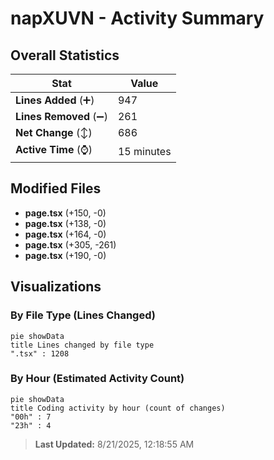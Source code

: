 # napXUVN - Activity Summary 

## Overall Statistics

| Stat                   | Value                                                             |
| ---------------------- | ----------------------------------------------------------------- |
| **Lines Added** (➕)   | 947                                          |
| **Lines Removed** (➖) | 261                                        |
| **Net Change** (↕)    | 686                |
| **Active Time** (⌚)   | 15 minutes |


## Modified Files
- **page.tsx** (+150, -0)
- **page.tsx** (+138, -0)
- **page.tsx** (+164, -0)
- **page.tsx** (+305, -261)
- **page.tsx** (+190, -0)

## Visualizations

### By File Type (Lines Changed)

```mermaid
pie showData
title Lines changed by file type
".tsx" : 1208
```

### By Hour (Estimated Activity Count)

```mermaid
pie showData
title Coding activity by hour (count of changes)
"00h" : 7
"23h" : 4
```


> **Last Updated:** 8/21/2025, 12:18:55 AM